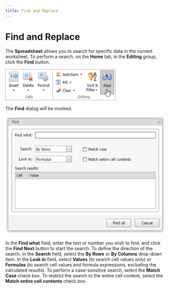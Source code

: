 ```yaml
---
title: Find and Replace
---
```

# Find and Replace
The **Spreadsheet** allows you to search for specific data in the current worksheet. To perform a search, on the **Home** tab, in the **Editing** group, click the **Find** button.

![EUD_ASPxSpreadsheet_Home_Find](../../../images/Img26056.png)

The **Find** dialog will be invoked.

![EUD_ASPxSpreadsheet_Home_FindDialog](../../../images/Img26057.png)

In the **Find what** field, enter the text or number you wish to find, and click the **Find Next** button to start the search. To define the direction of the search, in the **Search** field, select the **By Rows** or **By Columns** drop-down item. In the **Look in** field, select **Values** (to search cell values only) or **Formulas** (to search cell values and formula expressions, excluding the calculated results). To perform a case-sensitive search, select the **Match Case** check box. To restrict the search to the entire cell content, select the **Match entire cell contents** check box.